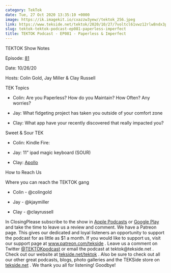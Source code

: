 ```yaml
---
category: TekTok
date: Tue, 27 Oct 2020 13:35:10 +0000
image: https://ik.imagekit.io/cxazzw3yew//tektok_256.jpeg
link: https://www.tekside.net/tektok/2020/10/27/7voltcl61vwz12rlw8ndx3pco8r6kj
slug: tektok-tektok-podcast-ep081-paperless-imperfect
title: TEKTOK Podcast - EP081 - Paperless & Imperfect
---
```


<p class="">TEKTOK Show Notes</p><p class="">Episode: <a href="http://tekside.net/tektok?format=rss"><span>81</span></a></p><p class="">Date: 10/26/20</p><p class="">Hosts: Colin Gold, Jay Miller &amp; Clay Russell</p><p class=""></p><p class="">TEK Topics</p><ul><li><p class="">Colin: Are you Paperless? How do you Maintain? How Often? Any worries?</p></li><li><p class="">Jay: What fidgeting project has taken you outside of your comfort zone</p></li><li><p class="">Clay: What app have your recently discovered that really impacted you?</p></li></ul><p class=""></p><p class="">Sweet &amp; Sour TEK</p><ul><li><p class="">Colin: Kindle Fire:&nbsp;</p></li><li><p class="">Jay: 11” ipad magic keyboard (SOUR)</p></li><li><p class="">Clay: <a href="https://apps.apple.com/us/app/apollo-for-reddit/id979274575"><span>Apollo</span></a></p></li></ul><p class=""></p><p class="">How to Reach Us</p><p class="">Where you can reach the TEKTOK gang</p><ul><li><p class="">Colin - <span>@colingold</span></p></li><li><p class="">Jay - <span>@kjaymiller</span></p></li><li><p class="">Clay - <span>@clayrussell</span>&nbsp;</p></li></ul><p class=""></p><p class="">In ClosingPlease subscribe to the show in <a href="https://podcasts.apple.com/us/podcast/tektok-podcast/id875056387"><span>Apple Podcasts</span></a> or <a href="https://goo.gl/app/playmusic?ibi=com.google.PlayMusic&amp;isi=691797987&amp;ius=googleplaymusic&amp;link=https://play.google.com/music/m/Ifbau5sq4uurrg4hifug5oacshq?t%3DTEKTOK_Podcast_-_The_TEKSide_Network"><span>Google Play</span></a> and take the time to leave us a review and comment. We have a Patreon page. This gives our dedicated and loyal listeners an opportunity to support the podcast for as little as $1 a month. If you would like to support us, visit our support page at <a href="http://www.patreon.com/tekside"><span>www.patreon.com/tekside</span></a> . Leave us a comment on Twitter <a href="http://twitter.com/%23!/TEKTOKpodcast"><span>@TEKTOKpodcast</span></a> or email the podcast at <span>tektok@tekside.net</span> . Check out our website at <a href="http://tekside.net/tektok/"><span>tekside.net/tektok</span></a> . Also be sure to check out all our other great podcasts, blogs, photo galleries and the TEKSide store on <a href="http://tekside.net/"><span>tekside.net</span></a> . We thank you all for listening! Goodbye!</p>